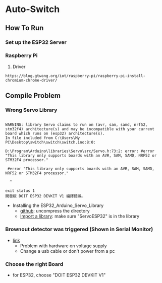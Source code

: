 # Auto-Switch
## How To Run
### Set up the ESP32 Server
### Raspberry Pi
1. Driver
```
https://blog.gtwang.org/iot/raspberry-pi/raspberry-pi-install-chromium-chrome-driver/
```
## Compile Problem
### Wrong Servo Library
```

WARNING: library Servo claims to run on (avr, sam, samd, nrf52, stm32f4) architecture(s) and may be incompatible with your current board which runs on (esp32) architecture(s).
In file included from C:\Users\My PC\Desktop\switch\switch\switch.ino:8:0:

D:\Program\Arduino\libraries\Servo\src/Servo.h:73:2: error: #error "This library only supports boards with an AVR, SAM, SAMD, NRF52 or STM32F4 processor."

 #error "This library only supports boards with an AVR, SAM, SAMD, NRF52 or STM32F4 processor."

  ^

exit status 1
開發板 DOIT ESP32 DEVKIT V1 編譯錯誤。

```
* Installing the ESP32_Arduino_Servo_Library
	* [github](https://github.com/RoboticsBrno/ServoESP32): uncompress the directory
	* [Import a library](https://www.arduino.cc/en/guide/libraries): make sure "ServoESP32" is in the library

### Brownout detector was triggered (Shown in Serial Monitor)
* [link](https://www.reddit.com/r/esp32/comments/brt87e/brownout_detector_was_triggered_when_activating/)
	* Problem with hardware on voltage supply
	* Change a usb cable or don't power from a pc

### Choose the right Board
* for ESP32, choose "DOIT ESP32 DEVKIT V1"